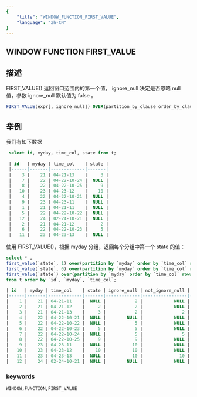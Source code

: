 ```yaml
---
{
    "title": "WINDOW_FUNCTION_FIRST_VALUE",
    "language": "zh-CN"
}
---
```


<!--  Licensed to the Apache Software Foundation (ASF) under one or more contributor license agreements.  See the NOTICE file distributed with this work for additional information regarding copyright ownership.  The ASF licenses this file to you under the Apache License, Version 2.0 (the "License"); you may not use this file except in compliance with the License.  You may obtain a copy of the License at

  http://www.apache.org/licenses/LICENSE-2.0

Unless required by applicable law or agreed to in writing, software distributed under the License is distributed on an "AS IS" BASIS, WITHOUT WARRANTIES OR CONDITIONS OF ANY KIND, either express or implied.  See the License for the specific language governing permissions and limitations under the License. -->

## WINDOW FUNCTION FIRST_VALUE
## 描述

FIRST_VALUE() 返回窗口范围内的第一个值， ignore_null 决定是否忽略 null 值，参数 ignore_null 默认值为 false 。

```sql
FIRST_VALUE(expr[, ignore_null]) OVER(partition_by_clause order_by_clause [window_clause])
```

## 举例


我们有如下数据

```sql
 select id, myday, time_col, state from t;
 
 | id   | myday | time_col    | state |
 |------|-------|-------------|-------|
 |    3 |    21 | 04-21-13    |     3 |
 |    7 |    22 | 04-22-10-24 |  NULL |
 |    8 |    22 | 04-22-10-25 |     9 |
 |   10 |    23 | 04-23-12    |    10 |
 |    4 |    22 | 04-22-10-21 |  NULL |
 |    9 |    23 | 04-23-11    |  NULL |
 |    1 |    21 | 04-21-11    |  NULL |
 |    5 |    22 | 04-22-10-22 |  NULL |
 |   12 |    24 | 02-24-10-21 |  NULL |
 |    2 |    21 | 04-21-12    |     2 |
 |    6 |    22 | 04-22-10-23 |     5 |
 |   11 |    23 | 04-23-13    |  NULL |
```

使用 FIRST_VALUE()，根据 myday 分组，返回每个分组中第一个 state 的值：

```sql
select * , 
first_value(`state`, 1) over(partition by `myday` order by `time_col` rows between 1 preceding and 1 following) as ignore_null,
first_value(`state`, 0) over(partition by `myday` order by `time_col` rows between 1 preceding and 1 following) as not_ignore_null,
first_value(`state`) over(partition by `myday` order by `time_col` rows between 1 preceding and 1 following) as ignore_null_default
from t order by `id`, `myday`, `time_col`;

| id   | myday | time_col    | state | ignore_null | not_ignore_null | ignore_null_default |
|------|-------|-------------|-------|-------------|-----------------|---------------------|
|    1 |    21 | 04-21-11    |  NULL |           2 |            NULL |                NULL |
|    2 |    21 | 04-21-12    |     2 |           2 |            NULL |                NULL |
|    3 |    21 | 04-21-13    |     3 |           2 |               2 |                   2 |
|    4 |    22 | 04-22-10-21 |  NULL |        NULL |            NULL |                NULL |
|    5 |    22 | 04-22-10-22 |  NULL |           5 |            NULL |                NULL |
|    6 |    22 | 04-22-10-23 |     5 |           5 |            NULL |                NULL |
|    7 |    22 | 04-22-10-24 |  NULL |           5 |               5 |                   5 |
|    8 |    22 | 04-22-10-25 |     9 |           9 |            NULL |                NULL |
|    9 |    23 | 04-23-11    |  NULL |          10 |            NULL |                NULL |
|   10 |    23 | 04-23-12    |    10 |          10 |            NULL |                NULL |
|   11 |    23 | 04-23-13    |  NULL |          10 |              10 |                  10 |
|   12 |    24 | 02-24-10-21 |  NULL |        NULL |            NULL |                NULL |
```

### keywords

    WINDOW,FUNCTION,FIRST_VALUE
